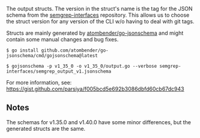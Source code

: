 The output structs. The version in the struct's name is the tag for the
JSON schema from the [semgrep-interfaces][si] repository. This allows us to
choose the struct version for any version of the CLI w/o having to deal with git
tags.

Structs are mainly generated by [atombender/go-jsonschema][gjson] and might
contain some manual changes and bug fixes.

```
$ go install github.com/atombender/go-jsonschema/cmd/gojsonschema@latest

$ gojsonschema -p v1_35_0 -o v1_35_0/output.go --verbose semgrep-interfaces/semgrep_output_v1.jsonschema
```

For more information, see: https://gist.github.com/parsiya/f005bcd5e692b3086dbfd60cb67dc943

## Notes
The schemas for v1.35.0 and v1.40.0 have some minor differences, but the generated
structs are the same.

[si]: https://github.com/returntocorp/semgrep-interfaces
[gjson]: https://github.com/atombender/go-jsonschema